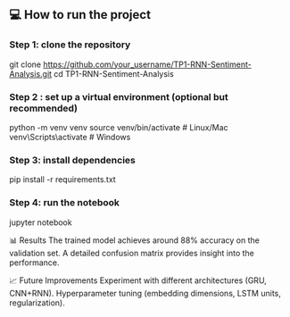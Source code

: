 ## 💻 How to run the project

### Step 1: clone the repository
git clone https://github.com/your_username/TP1-RNN-Sentiment-Analysis.git
cd TP1-RNN-Sentiment-Analysis

### Step 2 : set up a virtual environment (optional but recommended)
python -m venv venv
source venv/bin/activate  # Linux/Mac
venv\Scripts\activate     # Windows

### Step 3: install dependencies
pip install -r requirements.txt

### Step 4: run the notebook
jupyter notebook

📊 Results
The trained model achieves around 88% accuracy on the validation set.
A detailed confusion matrix provides insight into the performance.

📈 Future Improvements
Experiment with different architectures (GRU, CNN+RNN).
Hyperparameter tuning (embedding dimensions, LSTM units, regularization).
